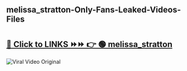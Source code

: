 
 ## melissa_stratton-Only-Fans-Leaked-Videos-Files

# <h2><a href="https://mediaupload.pro?melissa_stratton">🔗 Click to LINKS ⏩⏩ 👉 🟢 melissa_stratton </a></h2>

<a href="https://mediaupload.pro?melissa_stratton" rel="nofollow" data-target="animated-image.originalLink"><img src="https://i.ibb.co.com/xMMVF88/686577567.gif" alt="Viral Video Original" style="max-width: 100%; display: inline-block;" data-target="animated-image.originalImage"></a>